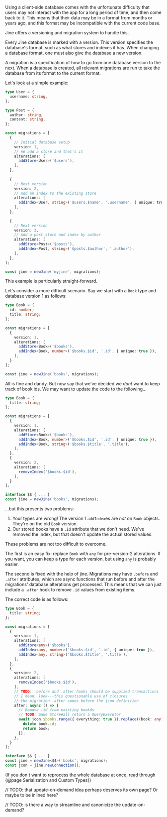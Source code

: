Using a client-side database comes with the unfortunate difficulty that users may not interact with the app for a long period of time, and then come back to it.
This means that their data may be in a format from months or years ago, and this format may be incompatible with the current code base.

Jine offers a versioning and migration system to handle this.

Every Jine database is marked with a version.
This version specifies the database's format, such as what stores and indexes it has.
When changing a database format, one must also give the database a new version.

A migration is a specification of how to go from one database version to the next.
When a database is created, all relevant migrations are run to take the database from its format to the current format.

Let's look at a simple example:

```ts
type User = {
  username: string,
};

type Post = {
  author: string;
  content: string,
};

const migrations = [
  {
    // Initial database setup
    version: 1,
    // We add a store and that's it
    alterations: [
      addStore<User>('$users'),
    ],
  },
  
  {
    // Next version
    version: 2,
    // Add an index to the existing store
    alterations: [
      addIndex<User, string>('$users.$name', '.username', { unique: true }),
    ],
  },
  
  {
    // Next version
    version: 3,
    // Add a post store and index by author
    alterations: [
      addStore<Post>('$posts'),
      addIndex<Post, string>('$posts.$author', '.author'),
    ],
  },
];

const jine = newJine('myjine', migrations);
```

This example is particularly straight-forward.

Let's consider a more difficult scenario.
Say we start with a `Book` type and database version 1 as follows:

```ts
type Book = {
  id: number;
  title: string;
};

const migrations = [
  {
    version: 1,
    alterations: [
      addStore<Book>('$books'),
      addIndex<Book, number>('$books.$id', '.id', { unique: true }),
    ],
  }
];

const jine = newJine('books', migrations);
```

All is fine and dandy.
But now say that we've decided we *dont* want to keep track of book ids.
We may want to update the code to the following...

```ts
type Book = {
  title: string;
};

const migrations = [
  {
    version: 1,
    alterations: [
      addStore<Book>('$books'),
      addIndex<Book, number>('$books.$id', '.id', { unique: true }),
      addIndex<Book, string>('$books.$title', '.title'),
    ],
  },
  {
    version: 2,
    alterations: [
      removeIndex('$books.$id'),
    ],
  }
];

interface $$ { ... }
const jine = newJine('books', migrations);
```

...but this presents two problems:

1. Your types are wrong!
The version 1 `addIndex`es are *not* on `Book` objects.
They're on the old `Book` version.
2. Our stored books have a `.id` attribute that we don't need.
We've removed the index, but that doesn't update the actual stored values.

These problems are not too difficult to overcome.

The first is an easy fix: replace `Book` with `any` for pre-version-2 alterations.
If you want, you can keep a type for each version, but using `any` is probably easier.

The second is fixed with the help of jine.
Migrations may have `.before` and `.after` attributes, which are async functions that run before and after the migrations' database alterations get processed.
This means that we can just include a `.after` hook to remove `.id` values from existing items.

The correct code is as follows:

```ts
type Book = {
  title: string;
};

const migrations = [
  {
    version: 1,
    alterations: [
      addStore<any>('$books'),
      addIndex<any, number>('$books.$id', '.id', { unique: true }),
      addIndex<any, string>('$books.$title', '.title'),
    ],
  },
  {
    version: 2,
    alterations: [
      removeIndex('$books.$id'),
    ],
    // TODO: .before and .after hooks should be supplied transactions
    // I mean, look---this questionable use of closures
    // the migration .after comes before the jcon definition
    after: async () => {
      // Remove .id from existing bookds
      // TODO: make Store#all return a QueryExecutor
      await jcon.$books.range({ everything: true }).replace((book: any) => {
        delete book.id;
        return book;
      });
    },
  }
];

interface $$ { ... }
const jine = newJine<$$>('books', migrations);
const jcon = jine.newConnection();
```

(If you don't want to reprocess the whole database at once, read through {@page Serialization and Custom Types})

// TODO: that update-on-demand idea perhaps deserves its own page? Or maybe to be inlined here?

// TODO: is there a way to streamline and canonicize the update-on-demand?
